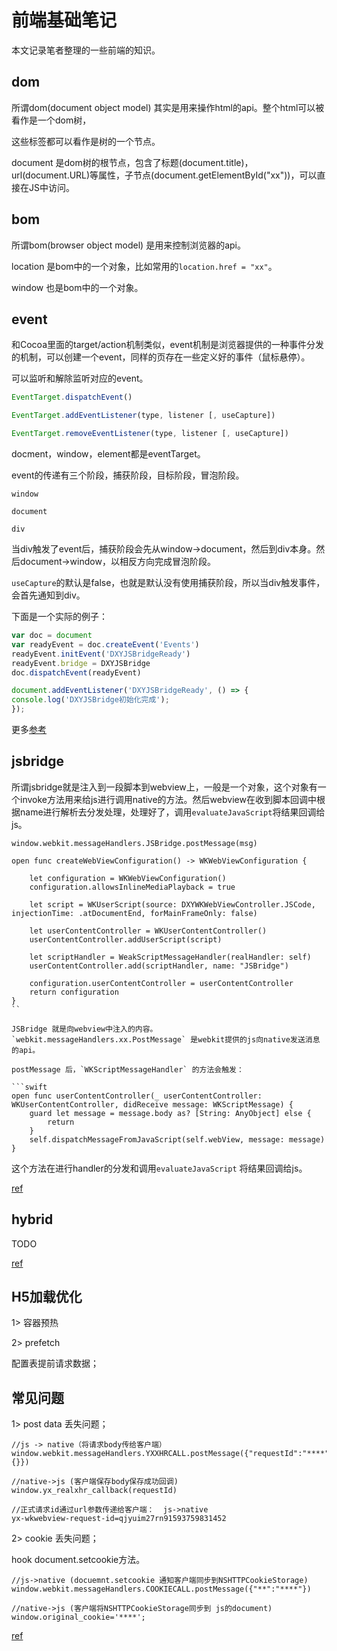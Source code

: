 # 前端基础笔记

本文记录笔者整理的一些前端的知识。

## dom

所谓dom(document object model) 其实是用来操作html的api。整个html可以被看作是一个dom树，<div></div> 这些标签都可以看作是树的一个节点。

document 是dom树的根节点，包含了标题(document.title)，url(document.URL)等属性，子节点(document.getElementById("xx"))，可以直接在JS中访问。

## bom

所谓bom(browser object model) 是用来控制浏览器的api。

location 是bom中的一个对象，比如常用的`location.href = "xx"`。

window 也是bom中的一个对象。

## event

和Cocoa里面的target/action机制类似，event机制是浏览器提供的一种事件分发的机制，可以创建一个event，同样的页存在一些定义好的事件（鼠标悬停）。

可以监听和解除监听对应的event。

```js
EventTarget.dispatchEvent()

EventTarget.addEventListener(type, listener [, useCapture])

EventTarget.removeEventListener(type, listener [, useCapture])
```

docment，window，element都是eventTarget。

event的传递有三个阶段，捕获阶段，目标阶段，冒泡阶段。

```
window

document

div
```

当div触发了event后，捕获阶段会先从window->document，然后到div本身。然后document->window，以相反方向完成冒泡阶段。

`useCapture`的默认是false，也就是默认没有使用捕获阶段，所以当div触发事件，会首先通知到div。

下面是一个实际的例子：

```js
var doc = document
var readyEvent = doc.createEvent('Events')
readyEvent.initEvent('DXYJSBridgeReady')
readyEvent.bridge = DXYJSBridge
doc.dispatchEvent(readyEvent)

document.addEventListener('DXYJSBridgeReady', () => {
console.log('DXYJSBridge初始化完成');
});
```

更多[参考](https://segmentfault.com/a/1190000018266823)

## jsbridge

所谓jsbridge就是注入到一段脚本到webview上，一般是一个对象，这个对象有一个invoke方法用来给js进行调用native的方法。然后webview在收到脚本回调中根据name进行解析去分发处理，处理好了，调用`evaluateJavaScript`将结果回调给js。

```
window.webkit.messageHandlers.JSBridge.postMessage(msg)

open func createWebViewConfiguration() -> WKWebViewConfiguration {

	let configuration = WKWebViewConfiguration()
	configuration.allowsInlineMediaPlayback = true

	let script = WKUserScript(source: DXYWKWebViewController.JSCode, injectionTime: .atDocumentEnd, forMainFrameOnly: false)

	let userContentController = WKUserContentController()
	userContentController.addUserScript(script)

	let scriptHandler = WeakScriptMessageHandler(realHandler: self)
	userContentController.add(scriptHandler, name: "JSBridge")

	configuration.userContentController = userContentController
	return configuration
}
``

JSBridge 就是向webview中注入的内容。`webkit.messageHandlers.xx.PostMessage` 是webkit提供的js向native发送消息的api。

postMessage 后，`WKScriptMessageHandler` 的方法会触发：

```swift
open func userContentController(_ userContentController: WKUserContentController, didReceive message: WKScriptMessage) {
	guard let message = message.body as? [String: AnyObject] else {
		return
	}
	self.dispatchMessageFromJavaScript(self.webView, message: message)
}
```

这个方法在进行handler的分发和调用`evaluateJavaScript` 将结果回调给js。

[ref](https://juejin.im/post/6844904164586160142#heading-4)

## hybrid

TODO

[ref](https://www.jianshu.com/p/efb4f93b10de)

## H5加载优化

1> 容器预热

2> prefetch

配置表提前请求数据；

## 常见问题

1> post data 丢失问题；

```
//js -> native（将请求body传给客户端）
window.webkit.messageHandlers.YXXHRCALL.postMessage({"requestId":"****",body:{}})

//native->js (客户端保存body保存成功回调)
window.yx_realxhr_callback(requestId)

//正式请求id通过url参数传递给客户端：  js->native
yx-wkwebview-request-id=qjyuim27rn91593759831452
```

2> cookie 丢失问题；

hook document.setcookie方法。

```
//js->native (docuemnt.setcookie 通知客户端同步到NSHTTPCookieStorage)
window.webkit.messageHandlers.COOKIECALL.postMessage({"**":"****"})

//native->js (客户端将NSHTTPCookieStorage同步到 js的document)
window.original_cookie='****';
```

[ref](https://ramboqiu.github.io/posts/iOS%E7%A7%92%E5%BC%80H5%E5%AE%9E%E6%88%98%E6%80%BB%E7%BB%93/#1-web%E5%AE%B9%E5%99%A8%E7%A6%BB%E7%BA%BF%E5%8C%85%E6%96%B9%E6%A1%88)
